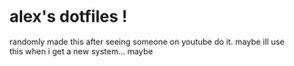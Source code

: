 # alex's dotfiles !

randomly made this after seeing someone on youtube do it. maybe ill use this when i get a new system... maybe
